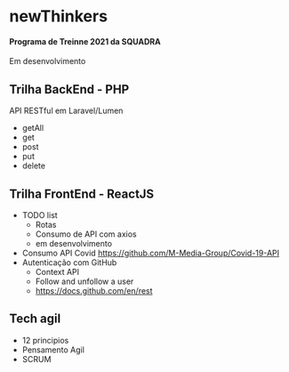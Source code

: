 # newThinkers
<h4>Programa de Treinne 2021 da SQUADRA</h4>

Em desenvolvimento


<h2>Trilha BackEnd - PHP</h2>
<p>API RESTful em Laravel/Lumen</p>

  - getAll 
  - get
  - post
  - put
  - delete

<h2>Trilha FrontEnd - ReactJS</h2>

  - TODO list
    - Rotas
    - Consumo de API com axios
    - em desenvolvimento
  - Consumo API Covid <a href>https://github.com/M-Media-Group/Covid-19-API</a> 
  - Autenticação com GitHub
    - Context API
    - Follow and unfollow a user
    - <a href>https://docs.github.com/en/rest</a> 
  
<h2>Tech agil</h2>
  
  - 12 principios
  - Pensamento Agil
  - SCRUM
